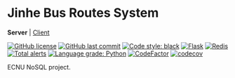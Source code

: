 # Jinhe Bus Routes System

**Server** | [Client](../../../jinhe-bus-routes-client)

[![GitHub license](https://img.shields.io/github/license/ccxxxi/jinhe-bus-routes-server)](LICENSE)
[![GitHub last commit](https://img.shields.io/github/last-commit/ccxxxi/jinhe-bus-routes-server)](../../commits)
[![Code style: black](https://img.shields.io/badge/code%20style-black-000000.svg)](https://github.com/psf/black)
[![Flask](https://img.shields.io/badge/Flask-white?logo=flask&logoColor=black)](https://palletsprojects.com/p/flask/)
[![Redis](https://img.shields.io/badge/Redis-DC382D?logo=redis&logoColor=white)](https://redis.io/)
[![Total alerts](https://img.shields.io/lgtm/alerts/g/CCXXXI/jinhe-bus-routes-server.svg?logo=lgtm&logoWidth=18)](https://lgtm.com/projects/g/CCXXXI/jinhe-bus-routes-server/alerts/)
[![Language grade: Python](https://img.shields.io/lgtm/grade/python/g/CCXXXI/jinhe-bus-routes-server.svg?logo=lgtm&logoWidth=18)](https://lgtm.com/projects/g/CCXXXI/jinhe-bus-routes-server/context:python)
[![CodeFactor](https://www.codefactor.io/repository/github/ccxxxi/jinhe-bus-routes-server/badge)](https://www.codefactor.io/repository/github/ccxxxi/jinhe-bus-routes-server)
[![codecov](https://codecov.io/gh/CCXXXI/jinhe-bus-routes-server/branch/main/graph/badge.svg?token=RHp5mqkUKo)](https://codecov.io/gh/CCXXXI/jinhe-bus-routes-server)

ECNU NoSQL project.
